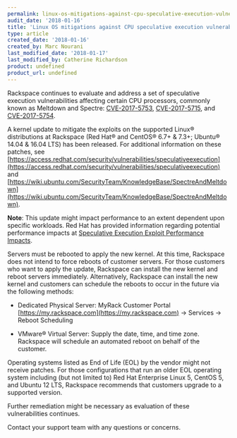 ```yaml
---
permalink: linux-os-mitigations-against-cpu-speculative-execution-vulnerabilities/
audit_date: '2018-01-16'
title: 'Linux OS mitigations against CPU speculative execution vulnerabilities'
type: article
created_date: '2018-01-16'
created_by: Marc Nourani
last_modified_date: '2018-01-17'
last_modified_by: Catherine Richardson
product: undefined
product_url: undefined
---
```


Rackspace continues to evaluate and address a set of speculative execution vulnerabilities affecting certain CPU processors, commonly known as Meltdown and Spectre: [CVE-2017-5753](http://cve.mitre.org/cgi-bin/cvename.cgi?name=CVE-2017-5753), [CVE-2017-5715](http://cve.mitre.org/cgi-bin/cvename.cgi?name=CVE-2017-5715), and [CVE-2017-5754](http://cve.mitre.org/cgi-bin/cvename.cgi?name=CVE-2017-5754).

A kernel update to mitigate the exploits on the supported Linux® distributions at Rackspace (Red Hat® and CentOS® 6.7+ & 7.3+; Ubuntu® 14.04 & 16.04 LTS) has been released. For additional information on these patches, see [https://access.redhat.com/security/vulnerabilities/speculativeexecution](https://access.redhat.com/security/vulnerabilities/speculativeexecution) and [https://wiki.ubuntu.com/SecurityTeam/KnowledgeBase/SpectreAndMeltdown](https://wiki.ubuntu.com/SecurityTeam/KnowledgeBase/SpectreAndMeltdown).  

**Note**: This update might impact performance to an extent dependent upon specific workloads. Red Hat has provided information regarding potential performance impacts at [Speculative Execution Exploit Performance Impacts](https://access.redhat.com/articles/3307751).

Servers must be rebooted to apply the new kernel. At this time, Rackspace does not intend to force reboots of customer servers. For those customers who want to apply the update, Rackspace can install the new kernel and reboot servers immediately. Alternatively, Rackspace can install the new kernel and customers can schedule the reboots to occur in the future via the following methods:

- Dedicated Physical Server: MyRack Customer Portal [https://my.rackspace.com](https://my.rackspace.com) -> Services -> Reboot Scheduling

- VMware&reg;  Virtual Server: Supply the date, time, and time zone. Rackspace will schedule an automated reboot on behalf of the customer. 

Operating systems listed as End of Life (EOL) by the vendor might not receive patches. For those configurations that run an older EOL operating system including (but not limited to) Red Hat Enterprise Linux 5, CentOS 5, and Ubuntu 12 LTS, Rackspace recommends that customers upgrade to a supported version.

Further remediation might be necessary as evaluation of these vulnerabilities continues.

Contact your support team with any questions or concerns.
